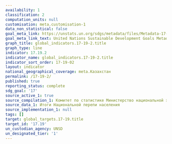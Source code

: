 ```yaml
---
availability: 1
classification: 2
computation_units: null
customisation: meta.customisation-1
data_non_statistical: false
goal_meta_link: https://unstats.un.org/sdgs/metadata/files/Metadata-17-19-02a.pdf
goal_meta_link_text: United Nations Sustainable Development Goals Metadata (pdf 468kB)
graph_title: global_indicators.17-19-2.title
graph_type: line
indicator: 17.19.2
indicator_name: global_indicators.17-19-2.title
indicator_sort_order: 17-19-02
layout: indicator
national_geographical_coverage: meta.Казахстан
permalink: /17-19-2/
published: true
reporting_status: complete
sdg_goal: '17'
source_active_1: true
source_compilation_1: Комитет по статистике Министерство национальной экономики РК
source_data_1: Итоги Национальной перепи населения
source_implementation_1: null
tags: []
target: global_targets.17-19.title
target_id: '17.19'
un_custodian_agency: UNSD
un_designated_tier: '1'
---
```

